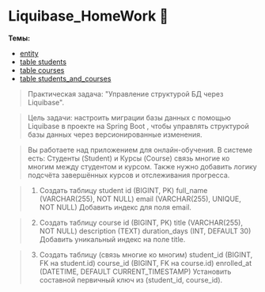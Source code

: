 # Liquibase_HomeWork :green_book:
**Темы:**
- [entity](https://github.com/AbdulatipA/Liquibase_HomeWork/tree/master/src/main/java/org/example/liquibase_homework/entity)
- [table students](https://github.com/AbdulatipA/Liquibase_HomeWork/blob/master/src/main/resources/db/changelog/changes/001-create-student-table.yaml)
- [table courses](https://github.com/AbdulatipA/Liquibase_HomeWork/blob/master/src/main/resources/db/changelog/changes/002-create-course-table.yaml)
- [table students_and_courses](https://github.com/AbdulatipA/Liquibase_HomeWork/blob/master/src/main/resources/db/changelog/changes/003-create-student-and-course-table.yaml)




> Практическая задача: "Управление структурой БД через Liquibase".

> Цель задачи: настроить миграции базы данных с помощью Liquibase в проекте на Spring Boot , чтобы управлять структурой базы данных через версионированные изменения.

>Вы работаете над приложением для онлайн-обучения. В системе есть:
>Студенты (Student) и Курсы (Course) связь многие ко многим между студентом и курсом.
> Также нужно добавить логику подсчёта завершённых курсов и отслеживания прогресса.

>1. Создать таблицу student
>id (BIGINT, PK)
>full_name (VARCHAR(255), NOT NULL)
>email (VARCHAR(255), UNIQUE, NOT NULL)
>Добавить индекс для поля email. 

>2. Создать таблицу course
>id (BIGINT, PK)
>title (VARCHAR(255), NOT NULL)
>description (TEXT)
>duration_days (INT, DEFAULT 30)
>Добавить уникальный индекс на поле title.

>3. Создать таблицу  (связь многие ко многим)
>student_id (BIGINT, FK на student.id)
>course_id (BIGINT, FK на course.id)
>enrolled_at (DATETIME, DEFAULT CURRENT_TIMESTAMP)
>Установить составной первичный ключ из (student_id, course_id). 


